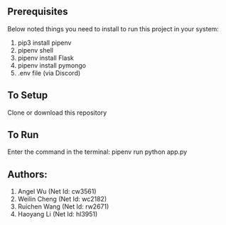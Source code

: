 ## Prerequisites

Below noted things you need to install to run this project in your system:

1. pip3 install pipenv 
2. pipenv shell
3. pipenv install Flask
4. pipenv install pymongo
5. .env file (via Discord)

## To Setup

Clone or download this repository

## To Run

Enter the command in the terminal:
pipenv run python app.py 

## Authors:

1. Angel Wu (Net Id: cw3561) 	
2. Weilin Cheng (Net Id: wc2182)	
3. Ruichen Wang (Net Id: rw2671)	
4. Haoyang Li (Net Id: hl3951)	
	
